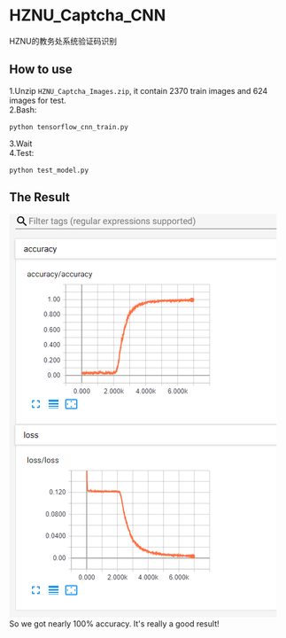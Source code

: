 # HZNU_Captcha_CNN
HZNU的教务处系统验证码识别

## How to use
1.Unzip `HZNU_Captcha_Images.zip`, it contain 2370 train images and 624 images for test.   
2.Bash:   
```
python tensorflow_cnn_train.py
```
3.Wait   
4.Test:   
```
python test_model.py
```
## The Result
![Result](https://github.com/HytonightYX/HZNU_Captcha_CNN/blob/master/Tensorboard_res.png)    
 So we got nearly 100% accuracy. It's really a good result!
